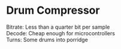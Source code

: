 # Drum Compressor

Bitrate: Less than a quarter bit per sample\
Decode: Cheap enough for microcontrollers\
Turns: Some drums into porridge

